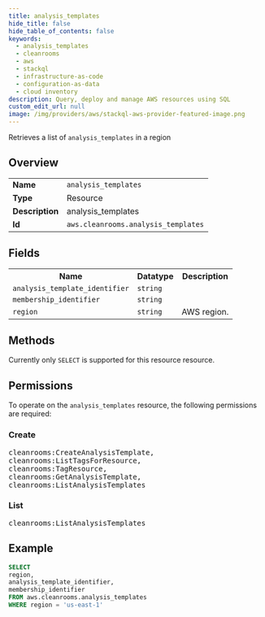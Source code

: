 ```yaml
---
title: analysis_templates
hide_title: false
hide_table_of_contents: false
keywords:
  - analysis_templates
  - cleanrooms
  - aws
  - stackql
  - infrastructure-as-code
  - configuration-as-data
  - cloud inventory
description: Query, deploy and manage AWS resources using SQL
custom_edit_url: null
image: /img/providers/aws/stackql-aws-provider-featured-image.png
---
```

Retrieves a list of <code>analysis_templates</code> in a region

## Overview
<table><tbody>
<tr><td><b>Name</b></td><td><code>analysis_templates</code></td></tr>
<tr><td><b>Type</b></td><td>Resource</td></tr>
<tr><td><b>Description</b></td><td>analysis_templates</td></tr>
<tr><td><b>Id</b></td><td><code>aws.cleanrooms.analysis_templates</code></td></tr>
</tbody></table>

## Fields
<table><tbody>
<tr><th>Name</th><th>Datatype</th><th>Description</th></tr>
<tr><td><code>analysis_template_identifier</code></td><td><code>string</code></td><td></td></tr>
<tr><td><code>membership_identifier</code></td><td><code>string</code></td><td></td></tr>
<tr><td><code>region</code></td><td><code>string</code></td><td>AWS region.</td></tr>

</tbody></table>

## Methods
Currently only <code>SELECT</code> is supported for this resource resource.

## Permissions

To operate on the <code>analysis_templates</code> resource, the following permissions are required:

### Create
<pre>
cleanrooms:CreateAnalysisTemplate,
cleanrooms:ListTagsForResource,
cleanrooms:TagResource,
cleanrooms:GetAnalysisTemplate,
cleanrooms:ListAnalysisTemplates</pre>

### List
<pre>
cleanrooms:ListAnalysisTemplates</pre>


## Example
```sql
SELECT
region,
analysis_template_identifier,
membership_identifier
FROM aws.cleanrooms.analysis_templates
WHERE region = 'us-east-1'
```
